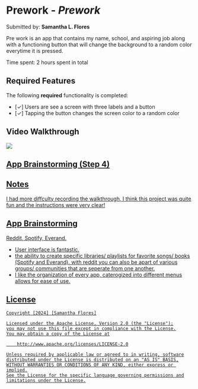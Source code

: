 # Prework - *Prework*

Submitted by: **Samantha L. Flores**

Pre work is an app that contains my name, school, and 
aspiring job along with a functioning button that 
will change the background to a random color everytime it is 
pressed.

Time spent: 2 hours spent in total

## Required Features

The following **required** functionality is completed:

- [✓] Users are see a screen with three labels and a button
- [✓] Tapping the button changes the screen color to a random color
 
## Video Walkthrough
<div>
    <a href="https://www.loom.com/share/ddfba2dc8a8d4ed7a9519d767a244468">
      <img style="max-width:300px;" src="null">
  </div>

## App Brainstorming (Step 4)

## Notes
I had more diffculty recording the walkthrough, I think this project was 
quite fun and the instructions were very clear!


## App Brainstorming
Reddit, Spotify, Everand. 
 - User interface is fantastic.
 - the ability to create specific libraries/ playlists for favorite songs/ books (Spotify and Everand).
   with reddit you can also be apart of various groups/ communities that are seperate from one another.
 - I like the organization of every app, caterogized into different menus allows for ease of use.
   
## License

    Copyright [2024] [Samantha Flores]

    Licensed under the Apache License, Version 2.0 (the "License");
    you may not use this file except in compliance with the License.
    You may obtain a copy of the License at

        http://www.apache.org/licenses/LICENSE-2.0

    Unless required by applicable law or agreed to in writing, software
    distributed under the License is distributed on an "AS IS" BASIS,
    WITHOUT WARRANTIES OR CONDITIONS OF ANY KIND, either express or implied.
    See the License for the specific language governing permissions and
    limitations under the License.

